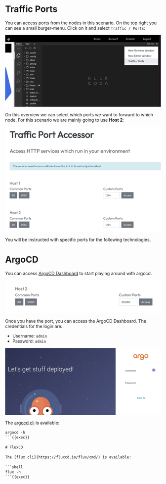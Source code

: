 # Traffic Ports

You can access ports from the nodes in this scenario. On the top right you can see a small burger-menu. Click on it and select `Traffic / Ports`:

![Traffic Ports 1](./media/traffic-port-accessor-1.png)

On this overview we can select which ports we want to forward to which node. For this scenario we are mainly going to use **Host 2**:

![Traffic Ports 2](./media/traffic-port-accessor-2.png)

You will be instructed with specific ports for the following technologies.

# ArgoCD

You can access [ArgoCD Dashboard]({{TRAFFIC_HOST1_30080}}) to start playing around with argocd.

![ArgoCD](./media/argocd-port.png)

Once you have the port, you can access the ArgoCD Dashboard. The credentials for the login are:

- Username: `admin`
- Password: `admin`

![ArgoCD Login](./media/argocd-landing.png)

The [argocd cli](https://argo-cd.readthedocs.io/en/stable/getting_started/) is available:

```shell
argocd -h
```{{exec}}

# FluxCD

The [flux cli](https://fluxcd.io/flux/cmd/) is available:

```shell
flux -h
```{{exec}}
